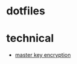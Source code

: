 # dotfiles




# technical

- [master key encryption](https://github.com/twpayne/chezmoi/blob/master/assets/chezmoi.io/docs/user-guide/frequently-asked-questions/encryption.md)
